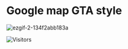 # Google map GTA style

![ezgif-2-134f2abb183a](https://user-images.githubusercontent.com/46577836/112288117-50466480-8c8d-11eb-929f-3a43f335d8be.gif)


![Visitors](https://visitor-badge.glitch.me/badge?page_id=uigitdev) 
